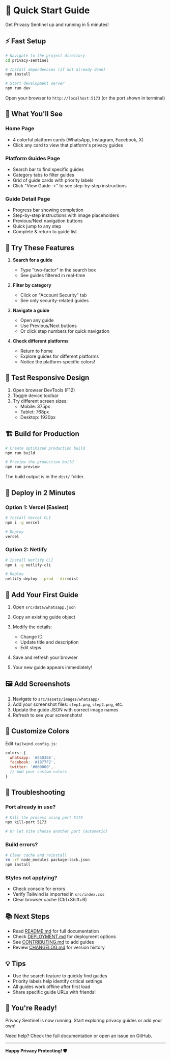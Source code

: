 # 🚀 Quick Start Guide

Get Privacy Sentinel up and running in 5 minutes!

## ⚡ Fast Setup

```bash
# Navigate to the project directory
cd privacy-sentinel

# Install dependencies (if not already done)
npm install

# Start development server
npm run dev
```

Open your browser to `http://localhost:5173` (or the port shown in terminal)

## 🎯 What You'll See

### Home Page
- 4 colorful platform cards (WhatsApp, Instagram, Facebook, X)
- Click any card to view that platform's privacy guides

### Platform Guides Page
- Search bar to find specific guides
- Category tabs to filter guides
- Grid of guide cards with priority labels
- Click "View Guide →" to see step-by-step instructions

### Guide Detail Page
- Progress bar showing completion
- Step-by-step instructions with image placeholders
- Previous/Next navigation buttons
- Quick jump to any step
- Complete & return to guide list

## 🧪 Try These Features

1. **Search for a guide**
   - Type "two-factor" in the search box
   - See guides filtered in real-time

2. **Filter by category**
   - Click on "Account Security" tab
   - See only security-related guides

3. **Navigate a guide**
   - Open any guide
   - Use Previous/Next buttons
   - Or click step numbers for quick navigation

4. **Check different platforms**
   - Return to home
   - Explore guides for different platforms
   - Notice the platform-specific colors!

## 📱 Test Responsive Design

1. Open browser DevTools (F12)
2. Toggle device toolbar
3. Try different screen sizes:
   - Mobile: 375px
   - Tablet: 768px
   - Desktop: 1920px

## 🏗️ Build for Production

```bash
# Create optimized production build
npm run build

# Preview the production build
npm run preview
```

The build output is in the `dist/` folder.

## 🚀 Deploy in 2 Minutes

### Option 1: Vercel (Easiest)
```bash
# Install Vercel CLI
npm i -g vercel

# Deploy
vercel
```

### Option 2: Netlify
```bash
# Install Netlify CLI
npm i -g netlify-cli

# Deploy
netlify deploy --prod --dir=dist
```

## 📝 Add Your First Guide

1. Open `src/data/whatsapp.json`
2. Copy an existing guide object
3. Modify the details:
   - Change ID
   - Update title and description
   - Edit steps

4. Save and refresh your browser
5. Your new guide appears immediately!

## 🖼️ Add Screenshots

1. Navigate to `src/assets/images/whatsapp/`
2. Add your screenshot files: `step1.png`, `step2.png`, etc.
3. Update the guide JSON with correct image names
4. Refresh to see your screenshots!

## 🎨 Customize Colors

Edit `tailwind.config.js`:

```javascript
colors: {
  whatsapp: '#25D366',
  facebook: '#1877F2',
  twitter: '#000000',
  // Add your custom colors
}
```

## 🐛 Troubleshooting

### Port already in use?
```bash
# Kill the process using port 5173
npx kill-port 5173

# Or let Vite choose another port (automatic)
```

### Build errors?
```bash
# Clear cache and reinstall
rm -rf node_modules package-lock.json
npm install
```

### Styles not applying?
- Check console for errors
- Verify Tailwind is imported in `src/index.css`
- Clear browser cache (Ctrl+Shift+R)

## 📚 Next Steps

- Read [README.md](README.md) for full documentation
- Check [DEPLOYMENT.md](DEPLOYMENT.md) for deployment options
- See [CONTRIBUTING.md](CONTRIBUTING.md) to add guides
- Review [CHANGELOG.md](CHANGELOG.md) for version history

## 💡 Tips

- Use the search feature to quickly find guides
- Priority labels help identify critical settings
- All guides work offline after first load
- Share specific guide URLs with friends!

## 🎉 You're Ready!

Privacy Sentinel is now running. Start exploring privacy guides or add your own!

Need help? Check the full documentation or open an issue on GitHub.

---

**Happy Privacy Protecting! 🛡️**
